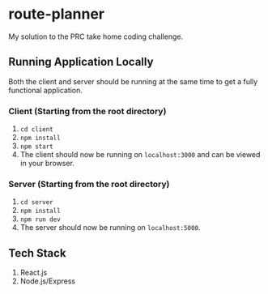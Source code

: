 # route-planner
My solution to the PRC take home coding challenge.

## Running Application Locally
Both the client and server should be running at the same time to get a fully functional application.

### Client (Starting from the root directory)
1. `cd client`
2. `npm install`
3. `npm start`
4. The client should now be running on `localhost:3000` and can be viewed in your browser.

### Server (Starting from the root directory)
1. `cd server`
2. `npm install`
3. `npm run dev`
4. The server should now be running on `localhost:5000`.

## Tech Stack
1. React.js
2. Node.js/Express

